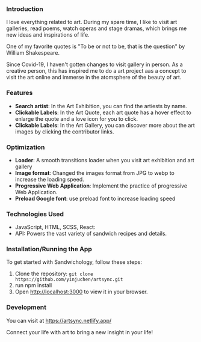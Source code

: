 ### Introduction
I love everything related to art. During my spare time, I like to visit art galleries, read poems, watch operas and stage dramas, which brings me new ideas and inspirations of life. 

One of my favorite quotes is "To be or not to be, that is the question" by William Shakespeare. 

Since Covid-19, I haven't gotten changes to visit gallery in person. As a creative person, this has inspired me to do a art project aas a concept to visit the art online and immerse in the atomsphere of the beauty of art. 

### Features
- **Search artist**: In the Art Exhibition, you can find the artiests by name. 
- **Clickable Labels**: In the Art Quote, each art quote has a hover effect to enlarge the quote and a love icon for you to click. 
- **Clickable Labels**: In the Art Gallery, you can discover more about the art images by clicking the contributor links. 

### Optimization
- **Loader**: A smooth transitions loader when you visit art exhibition and art gallery 
- **Image format**: Changed the images format from JPG to webp to increase the loading speed. 
- **Progressive Web Application**: Implement the practice of progressive Web Application.
- **Preload Google font**: use preload font to increase loading speed

### Technologies Used
- JavaScript, HTML, SCSS, React: 
- API: Powers the vast variety of sandwich recipes and details.

### Installation/Running the App
To get started with Sandwichology, follow these steps:

1. Clone the repository: `git clone https://github.com/yinjuchen/artsync.git`
2. run npm install
3. Open [http://localhost:3000](http://localhost:3000) to view it in your browser.

### Development 
You can visit at https://artsync.netlify.app/


Connect your life with art to bring a new insight in your life!

